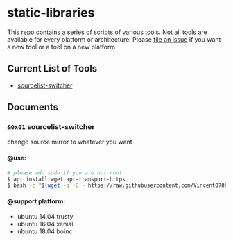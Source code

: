 # static-libraries

This repo contains a series of scripts of various tools. Not all tools are
available for every platform or architecture.  Please [file an issue][1]
if you want a new tool or a tool on a new platform.

## Current List of Tools

- [sourcelist-switcher](#doc-sourcelist-switcher)


## Documents

### `&0x01` <span id="doc-sourcelist-switcher">sourcelist-switcher</span>
change source mirror to whatever you want

#### @use:

```bash
# please add sudo if you are not root
$ apt install wget apt-transport-https
$ bash -c "$(wget -q -O - https://raw.githubusercontent.com/Vincent0700/static-libraries/master/source/sourcelist-switcher/run.sh)"
```

#### @support platform:

- ubuntu 14.04 trusty
- ubuntu 16.04 xenial
- ubuntu 18.04 boinc


[1]: https://github.com/Vincent0700/static-libraries/issues/new
